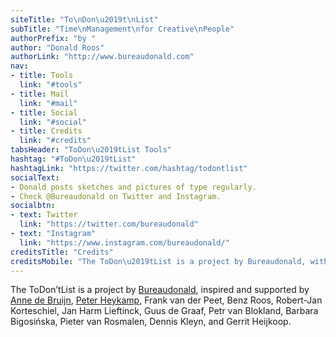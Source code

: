 ```yaml
---
siteTitle: "To\nDon\u2019t\nList"
subTitle: "Time\nManagement\nfor Creative\nPeople"
authorPrefix: "by "
author: "Donald Roos"
authorLink: "http://www.bureaudonald.com"
nav:
- title: Tools
  link: "#tools"
- title: Mail
  link: "#mail"
- title: Social
  link: "#social"
- title: Credits
  link: "#credits"
tabsHeader: "ToDon\u2019tList Tools"
hashtag: "#ToDon\u2019tList"
hashtagLink: "https://twitter.com/hashtag/todontlist"
socialText:
- Donald posts sketches and pictures of type regularly.
- Check @Bureaudonald on Twitter and Instagram.
socialbtn:
- text: Twitter
  link: "https://twitter.com/bureaudonald"
- text: "Instagram"
  link: "https://www.instagram.com/bureaudonald/"
creditsTitle: "Credits"
creditsMobile: "The ToDon\u2019tList is a project by Bureaudonald, with the help of many others."
---
```

The ToDon’tList is a project by <a data-scroll href="http://www.bureaudonald.com">Bureaudonald</a>, inspired and supported by <a data-scroll href="">Anne de Bruijn</a>, <a data-scroll href="">Peter Heykamp</a>, Frank van der Peet, Benz Roos, Robert-Jan Korteschiel, Jan Harm Lieftinck, Guus de Graaf, Petr van Blokland, Barbara Bigosińska, Pieter van Rosmalen, Dennis Kleyn, and Gerrit Heijkoop.
